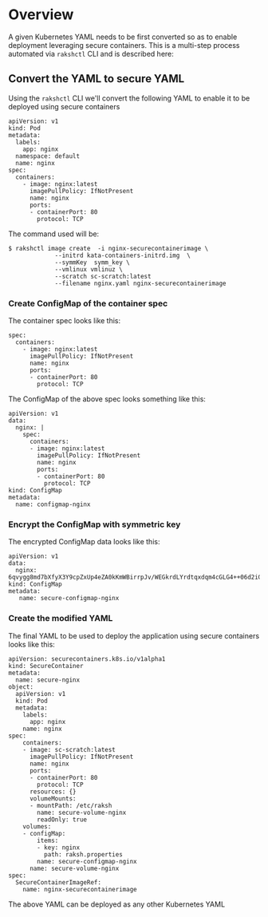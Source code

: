 # Overview
A given Kubernetes YAML needs to be first converted so as to enable deployment leveraging secure containers.
This is a multi-step process automated via `rakshctl` CLI and is described here:

## Convert the YAML to secure YAML
Using the `rakshctl` CLI we'll convert the following YAML to enable it to be deployed using secure containers
```
apiVersion: v1
kind: Pod
metadata:
  labels:
    app: nginx
  namespace: default
  name: nginx
spec:
  containers:
    - image: nginx:latest
      imagePullPolicy: IfNotPresent
      name: nginx
      ports:
      - containerPort: 80
        protocol: TCP

```

The command used will be:
```
$ rakshctl image create  -i nginx-securecontainerimage \
             --initrd kata-containers-initrd.img  \
             --symmKey  symm_key \
             --vmlinux vmlinuz \
             --scratch sc-scratch:latest  
             --filename nginx.yaml nginx-securecontainerimage
```

### Create ConfigMap of the container spec
The container spec looks like this:
```
spec:
  containers:
    - image: nginx:latest
      imagePullPolicy: IfNotPresent
      name: nginx
      ports:
      - containerPort: 80
        protocol: TCP
```
The ConfigMap of the above spec looks something like this:
```
apiVersion: v1
data:
  nginx: |
    spec:
      containers:
      - image: nginx:latest
        imagePullPolicy: IfNotPresent
        name: nginx
        ports:
        - containerPort: 80
          protocol: TCP
kind: ConfigMap
metadata:
  name: configmap-nginx
```

### Encrypt the ConfigMap with symmetric key 
The encrypted ConfigMap data looks like this:
```
apiVersion: v1
data:
  nginx: 6qvygg8md7bXfyX3Y9cpZxUp4eZA0kKmWBirrpJv/WEGkrdLYrdtqxdqm4cGLG4++06d2iGTaB+5SDjjDwf05T+9a2iUAdHmRngHcQNAzkKK2RCnR4Zkt0cXDaEP+w5mbugH0xdqGm8SoX4IgvWGi2toq1CUcc8OmgTX42g0NruTZbrNv5NccyS7+kR7Iib6vaMI24E=
kind: ConfigMap
metadata:
   name: secure-configmap-nginx
```
### Create the modified YAML
The final YAML to be used to deploy the application using secure containers looks like this:
```
apiVersion: securecontainers.k8s.io/v1alpha1
kind: SecureContainer
metadata:
  name: secure-nginx
object:
  apiVersion: v1
  kind: Pod
  metadata:
    labels:
      app: nginx
    name: nginx
spec:
    containers:
    - image: sc-scratch:latest
      imagePullPolicy: IfNotPresent
      name: nginx
      ports:
      - containerPort: 80
        protocol: TCP
      resources: {}
      volumeMounts:
      - mountPath: /etc/raksh
        name: secure-volume-nginx
        readOnly: true
    volumes:
    - configMap:
        items:
        - key: nginx
          path: raksh.properties
        name: secure-configmap-nginx
      name: secure-volume-nginx
spec:
  SecureContainerImageRef:
    name: nginx-securecontainerimage
```


The above YAML can be deployed as any other Kubernetes YAML 

